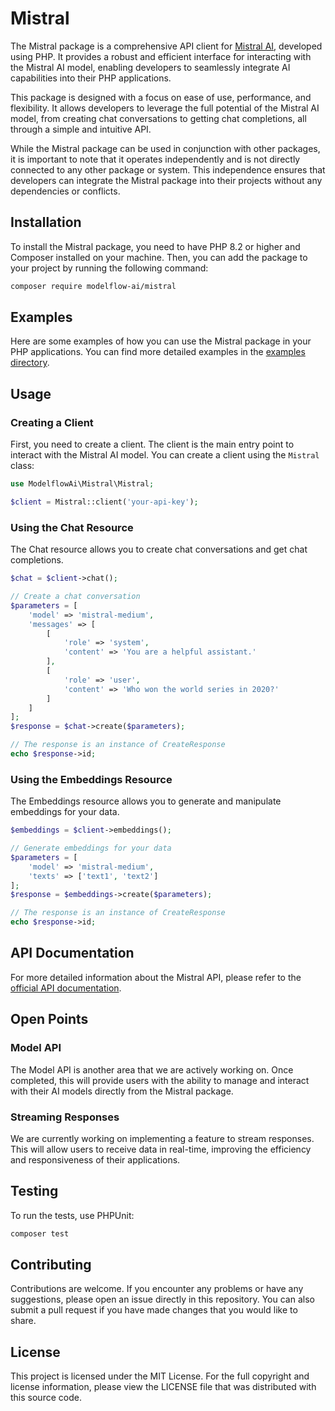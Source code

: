 # Mistral

The Mistral package is a comprehensive API client for [Mistral AI](https://mistral.ai/), developed using PHP. It
provides a robust and efficient interface for interacting with the Mistral AI model, enabling developers to seamlessly
integrate AI capabilities into their PHP applications.

This package is designed with a focus on ease of use, performance, and flexibility. It allows developers to leverage the
full potential of the Mistral AI model, from creating chat conversations to getting chat completions, all through a
simple and intuitive API.

While the Mistral package can be used in conjunction with other packages, it is important to note that it operates
independently and is not directly connected to any other package or system. This independence ensures that developers
can integrate the Mistral package into their projects without any dependencies or conflicts.

## Installation

To install the Mistral package, you need to have PHP 8.2 or higher and Composer installed on your machine. Then, you can
add the package to your project by running the following command:

```bash
composer require modelflow-ai/mistral
```

## Examples

Here are some examples of how you can use the Mistral package in your PHP applications. You can find more detailed
examples in the [examples directory](examples).

## Usage

### Creating a Client

First, you need to create a client. The client is the main entry point to interact with the Mistral AI model. You can
create a client using the `Mistral` class:

```php
use ModelflowAi\Mistral\Mistral;

$client = Mistral::client('your-api-key');
```

### Using the Chat Resource

The Chat resource allows you to create chat conversations and get chat completions.

```php
$chat = $client->chat();

// Create a chat conversation
$parameters = [
    'model' => 'mistral-medium',
    'messages' => [
        [
            'role' => 'system',
            'content' => 'You are a helpful assistant.'
        ],
        [
            'role' => 'user',
            'content' => 'Who won the world series in 2020?'
        ]
    ]
];
$response = $chat->create($parameters);

// The response is an instance of CreateResponse
echo $response->id;
```

### Using the Embeddings Resource

The Embeddings resource allows you to generate and manipulate embeddings for your data.

```php
$embeddings = $client->embeddings();

// Generate embeddings for your data
$parameters = [
    'model' => 'mistral-medium',
    'texts' => ['text1', 'text2']
];
$response = $embeddings->create($parameters);

// The response is an instance of CreateResponse
echo $response->id;
```

## API Documentation

For more detailed information about the Mistral API, please refer to
the [official API documentation](https://docs.mistral.ai/api).

## Open Points

### Model API

The Model API is another area that we are actively working on. Once completed, this will provide users with the ability
to manage and interact with their AI models directly from the Mistral package.

### Streaming Responses

We are currently working on implementing a feature to stream responses. This will allow users to receive data in
real-time, improving the efficiency and responsiveness of their applications.

## Testing

To run the tests, use PHPUnit:

```bash
composer test
```

## Contributing

Contributions are welcome. If you encounter any problems or have any suggestions, please open an issue directly in this
repository. You can also submit a pull request if you have made changes that you would like to share.

## License

This project is licensed under the MIT License. For the full copyright and license information, please view the LICENSE
file that was distributed with this source code.
